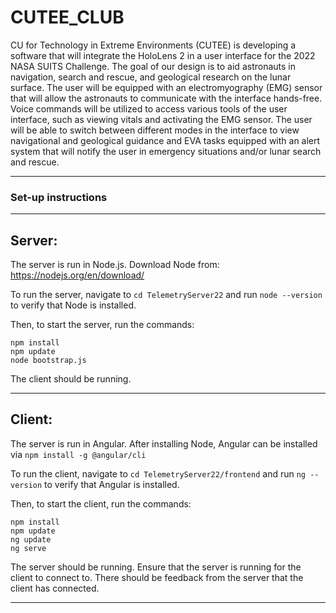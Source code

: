 # CUTEE_CLUB

CU for Technology in Extreme Environments (CUTEE) is developing a software that will integrate the HoloLens 2 in a user interface for the 2022 NASA SUITS Challenge. The goal of our design is to aid astronauts in navigation, search and rescue, and geological research on the lunar surface. The user will be equipped with an electromyography (EMG) sensor that will allow the astronauts to communicate with the interface hands-free. Voice commands will be utilized to access various tools of the user interface, such as viewing vitals and activating the EMG sensor. The user will be able to switch between different modes in the interface to view navigational and geological guidance and  EVA tasks equipped with an alert system that will notify the user in emergency situations and/or lunar search and rescue. 

---
### Set-up instructions
---
Server:
---
The server is run in Node.js. Download Node from: https://nodejs.org/en/download/

To run the server, navigate to ```cd TelemetryServer22``` and run ```node --version``` to verify that Node is installed.

Then, to start the server, run the commands:

```
npm install
npm update
node bootstrap.js
```
The client should be running.

---
Client:
---
The server is run in Angular. After installing Node, Angular can be installed via ```npm install -g @angular/cli```

To run the client, navigate to ```cd TelemetryServer22/frontend``` and run ```ng --version``` to verify that Angular is installed.

Then, to start the client, run the commands:

```
npm install
npm update
ng update
ng serve
```
The server should be running. Ensure that the server is running for the client to connect to. There should be feedback from the server that the client has connected.

---
